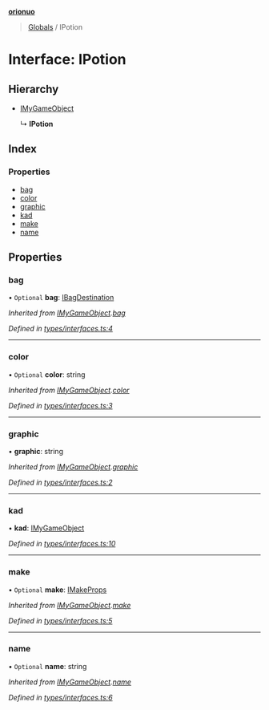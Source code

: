 **[orionuo](../README.md)**

> [Globals](../globals.md) / IPotion

# Interface: IPotion

## Hierarchy

* [IMyGameObject](imygameobject.md)

  ↳ **IPotion**

## Index

### Properties

* [bag](ipotion.md#bag)
* [color](ipotion.md#color)
* [graphic](ipotion.md#graphic)
* [kad](ipotion.md#kad)
* [make](ipotion.md#make)
* [name](ipotion.md#name)

## Properties

### bag

• `Optional` **bag**: [IBagDestination](ibagdestination.md)

*Inherited from [IMyGameObject](imygameobject.md).[bag](imygameobject.md#bag)*

*Defined in [types/interfaces.ts:4](https://github.com/msviha/orionuo/blob/e41bac5/src/types/interfaces.ts#L4)*

___

### color

• `Optional` **color**: string

*Inherited from [IMyGameObject](imygameobject.md).[color](imygameobject.md#color)*

*Defined in [types/interfaces.ts:3](https://github.com/msviha/orionuo/blob/e41bac5/src/types/interfaces.ts#L3)*

___

### graphic

•  **graphic**: string

*Inherited from [IMyGameObject](imygameobject.md).[graphic](imygameobject.md#graphic)*

*Defined in [types/interfaces.ts:2](https://github.com/msviha/orionuo/blob/e41bac5/src/types/interfaces.ts#L2)*

___

### kad

•  **kad**: [IMyGameObject](imygameobject.md)

*Defined in [types/interfaces.ts:10](https://github.com/msviha/orionuo/blob/e41bac5/src/types/interfaces.ts#L10)*

___

### make

• `Optional` **make**: [IMakeProps](imakeprops.md)

*Inherited from [IMyGameObject](imygameobject.md).[make](imygameobject.md#make)*

*Defined in [types/interfaces.ts:5](https://github.com/msviha/orionuo/blob/e41bac5/src/types/interfaces.ts#L5)*

___

### name

• `Optional` **name**: string

*Inherited from [IMyGameObject](imygameobject.md).[name](imygameobject.md#name)*

*Defined in [types/interfaces.ts:6](https://github.com/msviha/orionuo/blob/e41bac5/src/types/interfaces.ts#L6)*

